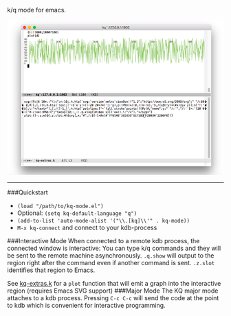 k/q mode for emacs.

![screenshot](s.png)

-----

###Quickstart

* `(load "/path/to/kq-mode.el")`
* Optional: `(setq kq-default-language "q")`
* `(add-to-list 'auto-mode-alist '("\\.[kq]\\'" . kq-mode))`
* `M-x kq-connect` and connect to your kdb-process

###Interactive Mode
When connected to a remote kdb process, the connected window is interactive: You can type k/q commands
and they will be sent to the remote machine asynchronously. `.q.show` will output to the region right after the command even if another command is sent. `.z.slot` identifies that region to Emacs.

See [kq-extras.k](kq-extras.k) for a `plot` function that will emit a graph into the interactive region (requires Emacs SVG support)
###Major Mode
The KQ major mode attaches to a kdb process. Pressing `C-c C-c` will send the code at the point to kdb
which is convenient for interactive programming.
